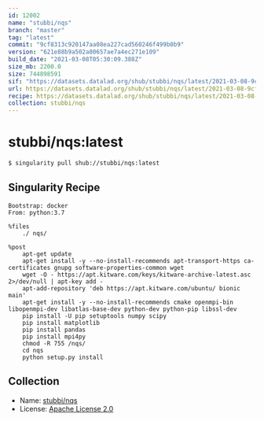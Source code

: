 ```yaml
---
id: 12002
name: "stubbi/nqs"
branch: "master"
tag: "latest"
commit: "9cf8313c920147aa08ea227cad560246f499b0b9"
version: "621e88b9a502a80657ae7a4ec271e109"
build_date: "2021-03-08T05:30:09.388Z"
size_mb: 2200.0
size: 744898591
sif: "https://datasets.datalad.org/shub/stubbi/nqs/latest/2021-03-08-9cf8313c-621e88b9/621e88b9a502a80657ae7a4ec271e109.sif"
url: https://datasets.datalad.org/shub/stubbi/nqs/latest/2021-03-08-9cf8313c-621e88b9/
recipe: https://datasets.datalad.org/shub/stubbi/nqs/latest/2021-03-08-9cf8313c-621e88b9/Singularity
collection: stubbi/nqs
---
```


# stubbi/nqs:latest

```bash
$ singularity pull shub://stubbi/nqs:latest
```

## Singularity Recipe

```singularity
Bootstrap: docker
From: python:3.7

%files
    ./ nqs/

%post
    apt-get update
    apt-get install -y --no-install-recommends apt-transport-https ca-certificates gnupg software-properties-common wget
    wget -O - https://apt.kitware.com/keys/kitware-archive-latest.asc 2>/dev/null | apt-key add -
    apt-add-repository 'deb https://apt.kitware.com/ubuntu/ bionic main'
    apt-get install -y --no-install-recommends cmake openmpi-bin libopenmpi-dev libatlas-base-dev python-dev python-pip libssl-dev
    pip install -U pip setuptools numpy scipy
    pip install matplotlib
    pip install pandas
    pip install mpi4py
    chmod -R 755 /nqs/
    cd nqs
    python setup.py install
```

## Collection

 - Name: [stubbi/nqs](https://github.com/stubbi/nqs)
 - License: [Apache License 2.0](https://api.github.com/licenses/apache-2.0)

